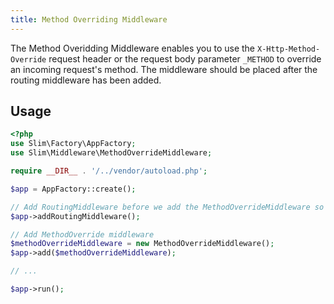 ```yaml
---
title: Method Overriding Middleware
---
```


The Method Overidding Middleware enables you to use the `X-Http-Method-Override` request header or the request body parameter `_METHOD` to override an incoming request's method. The middleware should be placed after the routing middleware has been added.

## Usage
```php
<?php
use Slim\Factory\AppFactory;
use Slim\Middleware\MethodOverrideMiddleware;

require __DIR__ . '/../vendor/autoload.php';

$app = AppFactory::create();

// Add RoutingMiddleware before we add the MethodOverrideMiddleware so the method is overrode before routing is done
$app->addRoutingMiddleware();

// Add MethodOverride middleware
$methodOverrideMiddleware = new MethodOverrideMiddleware();
$app->add($methodOverrideMiddleware);

// ...

$app->run();
```
